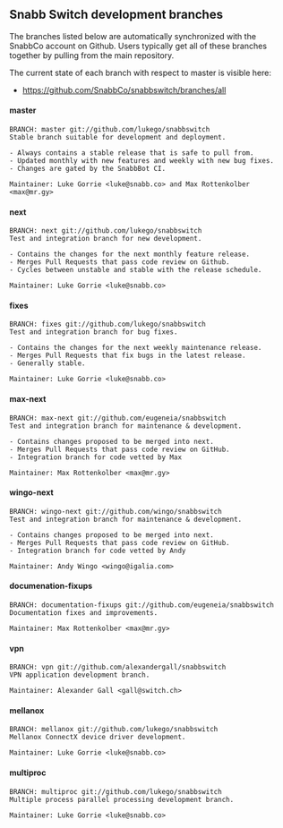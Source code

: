 ## Snabb Switch development branches

The branches listed below are automatically synchronized with the
SnabbCo account on Github. Users typically get all of these branches
together by pulling from the main repository.

The current state of each branch with respect to master is visible here:

- https://github.com/SnabbCo/snabbswitch/branches/all

#### master

    BRANCH: master git://github.com/lukego/snabbswitch
    Stable branch suitable for development and deployment.
    
    - Always contains a stable release that is safe to pull from.
    - Updated monthly with new features and weekly with new bug fixes.
    - Changes are gated by the SnabbBot CI.
    
    Maintainer: Luke Gorrie <luke@snabb.co> and Max Rottenkolber <max@mr.gy>

#### next

    BRANCH: next git://github.com/lukego/snabbswitch
    Test and integration branch for new development.
    
    - Contains the changes for the next monthly feature release.
    - Merges Pull Requests that pass code review on Github.
    - Cycles between unstable and stable with the release schedule.

    Maintainer: Luke Gorrie <luke@snabb.co>

#### fixes

    BRANCH: fixes git://github.com/lukego/snabbswitch
    Test and integration branch for bug fixes.

    - Contains the changes for the next weekly maintenance release.
    - Merges Pull Requests that fix bugs in the latest release.
    - Generally stable.

    Maintainer: Luke Gorrie <luke@snabb.co>

#### max-next

    BRANCH: max-next git://github.com/eugeneia/snabbswitch
    Test and integration branch for maintenance & development.

    - Contains changes proposed to be merged into next.
    - Merges Pull Requests that pass code review on GitHub.
    - Integration branch for code vetted by Max

    Maintainer: Max Rottenkolber <max@mr.gy>

#### wingo-next

    BRANCH: wingo-next git://github.com/wingo/snabbswitch
    Test and integration branch for maintenance & development.

    - Contains changes proposed to be merged into next.
    - Merges Pull Requests that pass code review on GitHub.
    - Integration branch for code vetted by Andy

    Maintainer: Andy Wingo <wingo@igalia.com>

#### documenation-fixups

    BRANCH: documentation-fixups git://github.com/eugeneia/snabbswitch
    Documentation fixes and improvements.
    
    Maintainer: Max Rottenkolber <max@mr.gy>

#### vpn
    
    BRANCH: vpn git://github.com/alexandergall/snabbswitch
    VPN application development branch.
    
    Maintainer: Alexander Gall <gall@switch.ch>

#### mellanox

    BRANCH: mellanox git://github.com/lukego/snabbswitch
    Mellanox ConnectX device driver development.

    Maintainer: Luke Gorrie <luke@snabb.co>

#### multiproc

    BRANCH: multiproc git://github.com/lukego/snabbswitch
    Multiple process parallel processing development branch.

    Maintainer: Luke Gorrie <luke@snabb.co>

